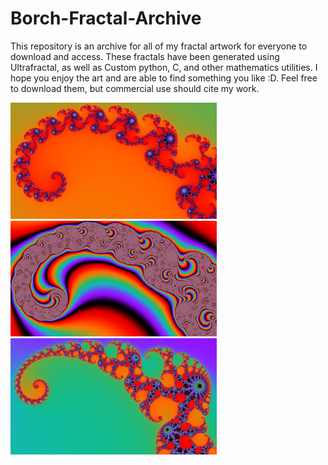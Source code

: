 # Borch-Fractal-Archive
This repository is an archive for all of my fractal artwork for everyone to download and access. These fractals have been generated using Ultrafractal, as well as Custom python, C, and other mathematics utilities. I hope you enjoy the art and are able to find something you like :D. Feel free to download them, but commercial use should cite my work.

<p float="left">
  <img src="C3_RainbowBrot.png" width="330px" />
  <img src="C2_RainbowBrot.png" width="330px" /> 
  <img src="D2_RainbowBrot.png" width="330px" />
</p>
